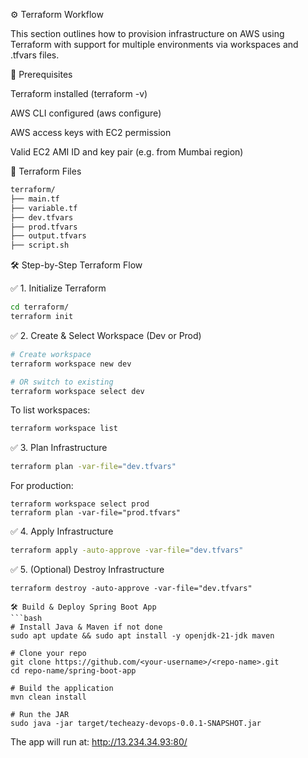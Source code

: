⚙️ Terraform Workflow

This section outlines how to provision infrastructure on AWS using Terraform with support for multiple environments via workspaces and .tfvars files.

📌 Prerequisites

Terraform installed (terraform -v)

AWS CLI configured (aws configure)

AWS access keys with EC2 permission

Valid EC2 AMI ID and key pair (e.g. from Mumbai region)

📁 Terraform Files
```bash
terraform/
├── main.tf
├── variable.tf
├── dev.tfvars
├── prod.tfvars
├── output.tfvars
├── script.sh
```
🛠️ Step-by-Step Terraform Flow

✅ 1. Initialize Terraform

```bash
cd terraform/
terraform init
```
✅ 2. Create & Select Workspace (Dev or Prod)
```bash
# Create workspace
terraform workspace new dev

# OR switch to existing
terraform workspace select dev
```
To list workspaces:
```bash
terraform workspace list
```
✅ 3. Plan Infrastructure
```bash
terraform plan -var-file="dev.tfvars"
```
For production:
```
terraform workspace select prod
terraform plan -var-file="prod.tfvars"
```
✅ 4. Apply Infrastructure
```bash
terraform apply -auto-approve -var-file="dev.tfvars"
```
✅ 5. (Optional) Destroy Infrastructure
```
terraform destroy -auto-approve -var-file="dev.tfvars"

🛠️ Build & Deploy Spring Boot App
```bash
# Install Java & Maven if not done
sudo apt update && sudo apt install -y openjdk-21-jdk maven

# Clone your repo
git clone https://github.com/<your-username>/<repo-name>.git
cd repo-name/spring-boot-app

# Build the application
mvn clean install

# Run the JAR
sudo java -jar target/techeazy-devops-0.0.1-SNAPSHOT.jar
```
The app will run at: http://13.234.34.93:80/
